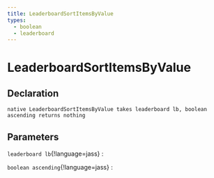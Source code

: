 ```yaml
---
title: LeaderboardSortItemsByValue
types:
  - boolean
  - leaderboard
---
```


# LeaderboardSortItemsByValue

## Declaration

```jass
native LeaderboardSortItemsByValue takes leaderboard lb, boolean ascending returns nothing
```

## Parameters
`leaderboard lb`{!language=jass}
: 

`boolean ascending`{!language=jass}
: 
